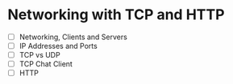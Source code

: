 # Networking with TCP and HTTP

- [ ] Networking, Clients and Servers
- [ ] IP Addresses and Ports
- [ ] TCP vs UDP
- [ ] TCP Chat Client
- [ ] HTTP
